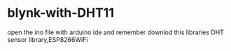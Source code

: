 # blynk-with-DHT11
open the ino file with arduino ide and remember 
downlod this libraries DHT sensor library,ESP8266WiFi
